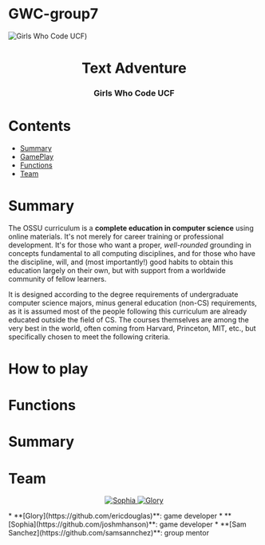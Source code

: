 # GWC-group7
![Girls Who Code UCF](https://cdn.discordapp.com/attachments/1010039856413552732/1102673193417846795/Pink_Pastel_Gradient_Twitter_Header.png))

<h1 align="center">Text Adventure</h1>
<h3 align="center">
  Girls Who Code UCF
</h3>

# Contents

- [Summary](#summary)
- [GamePlay](#gameplay)
- [Functions](#functions)
- [Team](#team)

# Summary

The OSSU curriculum is a **complete education in computer science** using online materials.
It's not merely for career training or professional development.
It's for those who want a proper, *well-rounded* grounding in concepts fundamental to all computing disciplines,
and for those who have the discipline, will, and (most importantly!) good habits to obtain this education largely on their own,
but with support from a worldwide community of fellow learners.

It is designed according to the degree requirements of undergraduate computer science majors, minus general education (non-CS) requirements,
as it is assumed most of the people following this curriculum are already educated outside the field of CS.
The courses themselves are among the very best in the world, often coming from Harvard, Princeton, MIT, etc.,
but specifically chosen to meet the following criteria.

# How to play

# Functions

# Summary

# Team
<p align="center">
  <a href="https://github.com/sindresorhus/awesome">
    <img alt="Sophia" src="https://cdn.rawgit.com/sindresorhus/awesome/d7305f38d29fed78fa85652e3a63e154dd8e8829/media/badge.svg">
  </a>
  <a href="https://github.com/ossu/computer-science">
	<img alt="Glory" src="https://img.shields.io/badge/OSSU-computer--science-blue.svg">
  </a>
</p>
* **[Glory](https://github.com/ericdouglas)**: game developer
* **[Sophia](https://github.com/joshmhanson)**: game developer
* **[Sam Sanchez](https://github.com/samsannchez)**: group mentor
